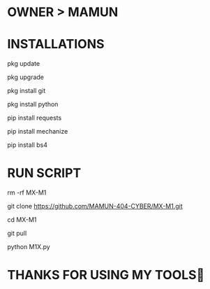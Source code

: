 # OWNER > MAMUN

# INSTALLATIONS

pkg update

pkg upgrade

pkg install git

pkg install python

pip install requests

pip install mechanize

pip install bs4

# RUN SCRIPT

rm -rf MX-M1

git clone https://github.com/MAMUN-404-CYBER/MX-M1.git

cd MX-M1

git pull

python M1X.py

# THANKS FOR USING MY TOOLS🖤
